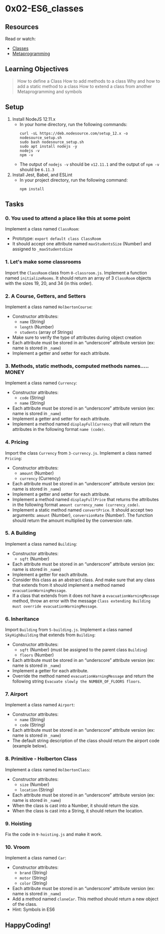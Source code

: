 # 0x02-ES6_classes

## Resources
Read or watch:
- [Classes](https://developer.mozilla.org/en-US/docs/Web/JavaScript/Reference/Classes)
- [Metaprogramming](https://en.wikipedia.org/wiki/Metaprogramming)

## Learning Objectives
> How to define a Class
> How to add methods to a class
> Why and how to add a static method to a class
> How to extend a class from another
> Metaprogramming and symbols


## Setup
1. Install NodeJS 12.11.x
    - In your home directory, run the following commands:
      ```shell
      curl -sL https://deb.nodesource.com/setup_12.x -o nodesource_setup.sh
      sudo bash nodesource_setup.sh
      sudo apt install nodejs -y
      nodejs -v
      npm -v
      ```
    - The output of `nodejs -v` should be `v12.11.1` and the output of `npm -v` should be `6.11.3`
2. Install Jest, Babel, and ESLint
    - In your project directory, run the following command:
      ```shell
      npm install
      ```

## Tasks
### 0. You used to attend a place like this at some point
Implement a class named `ClassRoom`:
- Prototype: `export default class ClassRoom`
- It should accept one attribute named `maxStudentsSize` (Number) and assigned to `_maxStudentsSize`

### 1. Let's make some classrooms
Import the `ClassRoom` class from `0-classroom.js`.
Implement a function named `initializeRooms`. It should return an array of 3 `ClassRoom` objects with the sizes 19, 20, and 34 (in this order).

### 2. A Course, Getters, and Setters
Implement a class named `HolbertonCourse`:
- Constructor attributes:
  - `name` (String)
  - `length` (Number)
  - `students` (array of Strings)
- Make sure to verify the type of attributes during object creation
- Each attribute must be stored in an “underscore” attribute version (ex: name is stored in `_name`)
- Implement a getter and setter for each attribute.

### 3. Methods, static methods, computed methods names..... MONEY
Implement a class named `Currency`:
- Constructor attributes:
  - `code` (String)
  - `name` (String)
- Each attribute must be stored in an “underscore” attribute version (ex: name is stored in `_name`)
- Implement a getter and setter for each attribute.
- Implement a method named `displayFullCurrency` that will return the attributes in the following format `name (code)`.

### 4. Pricing
Import the class `Currency` from `3-currency.js`.
Implement a class named `Pricing`:
- Constructor attributes:
  - `amount` (Number)
  - `currency` (Currency)
- Each attribute must be stored in an “underscore” attribute version (ex: name is stored in `_name`)
- Implement a getter and setter for each attribute.
- Implement a method named `displayFullPrice` that returns the attributes in the following format `amount currency_name (currency_code)`.
- Implement a static method named `convertPrice`. It should accept two arguments: `amount` (Number), `conversionRate` (Number). The function should return the amount multiplied by the conversion rate.

### 5. A Building
Implement a class named `Building`:
- Constructor attributes:
  - `sqft` (Number)
- Each attribute must be stored in an “underscore” attribute version (ex: name is stored in `_name`)
- Implement a getter for each attribute.
- Consider this class as an abstract class. And make sure that any class that extends from it should implement a method named `evacuationWarningMessage`.
- If a class that extends from it does not have a `evacuationWarningMessage` method, throw an error with the message `Class extending Building must override evacuationWarningMessage`.

### 6. Inheritance
Import `Building` from `5-building.js`.
Implement a class named `SkyHighBuilding` that extends from `Building`:
- Constructor attributes:
  - `sqft` (Number) (must be assigned to the parent class `Building`)
  - `floors` (Number)
- Each attribute must be stored in an “underscore” attribute version (ex: name is stored in `_name`)
- Implement a getter for each attribute.
- Override the method named `evacuationWarningMessage` and return the following string `Evacuate slowly the NUMBER_OF_FLOORS floors`.

### 7. Airport
Implement a class named `Airport`:
- Constructor attributes:
  - `name` (String)
  - `code` (String)
- Each attribute must be stored in an “underscore” attribute version (ex: name is stored in `_name`)
- The default string description of the class should return the airport code (example below).

### 8. Primitive - Holberton Class
Implement a class named `HolbertonClass`:
- Constructor attributes:
  - `size` (Number)
  - `location` (String)
- Each attribute must be stored in an “underscore” attribute version (ex: name is stored in `_name`)
- When the class is cast into a Number, it should return the size.
- When the class is cast into a String, it should return the location.

### 9. Hoisting
Fix the code in `9-hoisting.js` and make it work.

### 10. Vroom
Implement a class named `Car`:
- Constructor attributes:
  - `brand` (String)
  - `motor` (String)
  - `color` (String)
- Each attribute must be stored in an “underscore” attribute version (ex: name is stored in `_name`)
- Add a method named `cloneCar`. This method should return a new object of the class.
- Hint: Symbols in ES6



## HappyCoding!

